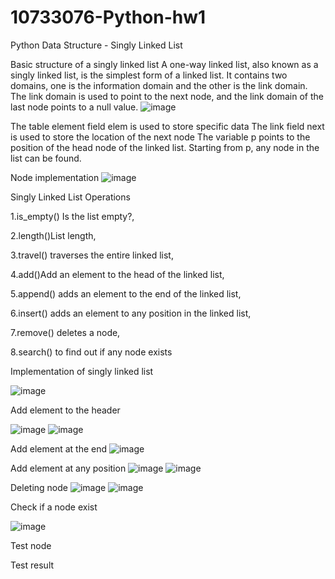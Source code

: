 # 10733076-Python-hw1
Python Data Structure - Singly Linked List

Basic structure of a singly linked list
A one-way linked list, also known as a singly linked list, is the simplest form of a linked list. It contains two domains, one is the information domain and the other is the link domain. The link domain is used to point to the next node, and the link domain of the last node points to a null value.
![image](https://github.com/user-attachments/assets/6665e08e-15ee-4047-a116-01437b13dfb9)

The table element field elem is used to store specific data
The link field next is used to store the location of the next node
The variable p points to the position of the head node of the linked list. Starting from p, any node in the list can be found.

Node implementation 
![image](https://github.com/user-attachments/assets/ab67f854-c81a-42b7-85ed-f67751c3e3c9)

Singly Linked List Operations

1.is_empty() Is the list empty?,

2.length()List length,

3.travel() traverses the entire linked list,

4.add()Add an element to the head of the linked list,

5.append() adds an element to the end of the linked list,

6.insert() adds an element to any position in the linked list,

7.remove() deletes a node,

8.search() to find out if any node exists

Implementation of singly linked list 

![image](https://github.com/user-attachments/assets/a913b316-2607-42ff-b1d5-91190823b9eb)

Add element to the header 

![image](https://github.com/user-attachments/assets/15617217-2f93-4278-b844-17dd04cecfe9)
![image](https://github.com/user-attachments/assets/d6ef476b-5c36-4d0a-ac31-02cf93b74143)

Add element at the end 
![image](https://github.com/user-attachments/assets/4105eda8-e43b-4760-bb02-77555f174aca)

Add element at any position
![image](https://github.com/user-attachments/assets/3a15378b-2098-4884-946c-cc56f967eec7)
![image](https://github.com/user-attachments/assets/0d54b31e-956c-406b-b86a-56ac9c7df15b)

Deleting node 
![image](https://github.com/user-attachments/assets/98215b35-cd4d-409f-87a6-530fd44f2a23)
![image](https://github.com/user-attachments/assets/83f646e9-6009-482e-9e65-4fec8d8c407f)

Check if a node exist 

![image](https://github.com/user-attachments/assets/885405c4-d459-4f5e-ac6b-fc3a2cc68099)

Test node 


Test result




